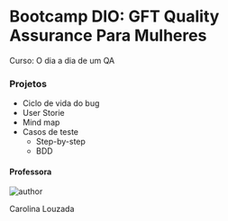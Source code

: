# Bootcamp DIO: GFT Quality Assurance Para Mulheres
Curso: O dia a dia de um QA

### Projetos
- Ciclo de vida do bug
- User Storie
- Mind map
- Casos de teste
  - Step-by-step
  - BDD

#### Professora

![author](https://hermes.digitalinnovation.one/users/author/photos/084bc553-3d5b-475d-b38e-75f54b5299b3.jpg)

Carolina Louzada
